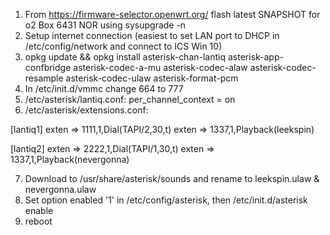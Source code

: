 1. From https://firmware-selector.openwrt.org/ flash latest SNAPSHOT for o2 Box 6431 NOR using sysupgrade -n
2. Setup internet connection (easiest to set LAN port to DHCP in /etc/config/network and connect to ICS Win 10)
3. opkg update && opkg install asterisk-chan-lantiq asterisk-app-confbridge asterisk-codec-a-mu asterisk-codec-alaw asterisk-codec-resample asterisk-codec-ulaw asterisk-format-pcm
4. In /etc/init.d/vmmc change 664 to 777
5. /etc/asterisk/lantiq.conf: per_channel_context = on
6. /etc/asterisk/extensions.conf:

[lantiq1]
exten => 1111,1,Dial(TAPI/2,30,t)
exten => 1337,1,Playback(leekspin)

[lantiq2]
exten => 2222,1,Dial(TAPI/1,30,t)
exten => 1337,1,Playback(nevergonna)

7. Download to /usr/share/asterisk/sounds and rename to leekspin.ulaw & nevergonna.ulaw
8. Set option enabled '1' in /etc/config/asterisk, then /etc/init.d/asterisk enable
9. reboot
